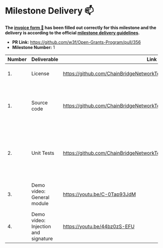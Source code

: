 # Milestone Delivery :mailbox:

**The [invoice form :pencil:](https://forms.gle/8Wx7nxtq8fKrsuEz8) has been filled out correctly for this milestone and the delivery is according to the official [milestone delivery guidelines](https://github.com/w3f/General-Grants-Program/blob/master/grants/milestone-deliverables-guidelines.md).**  

* **PR Link:** https://github.com/w3f/Open-Grants-Program/pull/356
* **Milestone Number:** 1

| Number | Deliverable | Link | Notes |
| ------------- | ------------- | ------------- |------------- |
| 1. | License | https://github.com/ChainBridgeNetworkTeam/Doter/blob/master/LICENSE | Apache License 2.0 |
| 1. | Source code | https://github.com/ChainBridgeNetworkTeam/Doter | Doter has been launched on [google extension store](https://chrome.google.com/webstore/detail/doter/abamjefkidngfegdjbmffdmbgjgpaobf) |
| 2.  | Unit Tests |https://github.com/ChainBridgeNetworkTeam/Doter/blob/master/README.md| At project root directory, type `yarn test` in command line to run test case |
| 3. | Demo video: General module | https://youtu.be/C-0Tap93JdM | screen recording for specific feature |
| 4. | Demo video: Injection and signature | https://youtu.be/44bz0zS-EFU | screen recording for specific feature |

